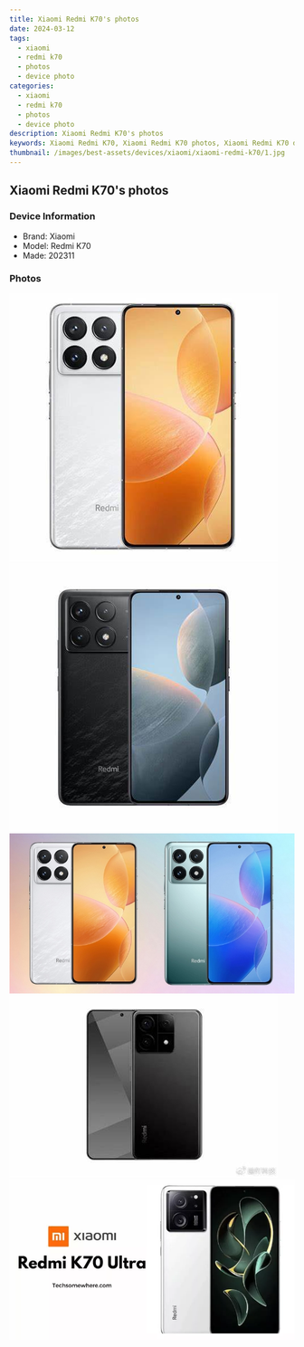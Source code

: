 ```yaml
---
title: Xiaomi Redmi K70's photos
date: 2024-03-12
tags: 
  - xiaomi
  - redmi k70
  - photos
  - device photo
categories: 
  - xiaomi
  - redmi k70
  - photos
  - device photo
description: Xiaomi Redmi K70's photos
keywords: Xiaomi Redmi K70, Xiaomi Redmi K70 photos, Xiaomi Redmi K70 device photo
thumbnail: /images/best-assets/devices/xiaomi/xiaomi-redmi-k70/1.jpg
---
```


## Xiaomi Redmi K70's photos

### Device Information

- Brand: Xiaomi
- Model: Redmi K70
- Made: 202311

### Photos

![/images/best-assets/devices/xiaomi/xiaomi-redmi-k70/1.jpg](/images/best-assets/devices/xiaomi/xiaomi-redmi-k70/1.jpg)
![/images/best-assets/devices/xiaomi/xiaomi-redmi-k70/2.jpg](/images/best-assets/devices/xiaomi/xiaomi-redmi-k70/2.jpg)
![/images/best-assets/devices/xiaomi/xiaomi-redmi-k70/3.jpg](/images/best-assets/devices/xiaomi/xiaomi-redmi-k70/3.jpg)
![/images/best-assets/devices/xiaomi/xiaomi-redmi-k70/4.jpg](/images/best-assets/devices/xiaomi/xiaomi-redmi-k70/4.jpg)
![/images/best-assets/devices/xiaomi/xiaomi-redmi-k70/5.jpg](/images/best-assets/devices/xiaomi/xiaomi-redmi-k70/5.jpg)
